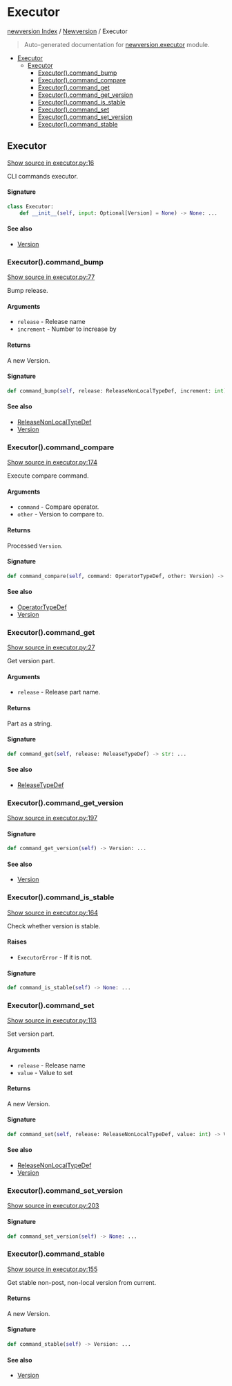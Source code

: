 # Executor

[newversion Index](../README.md#newversion-index) /
[Newversion](./index.md#newversion) /
Executor

> Auto-generated documentation for [newversion.executor](https://github.com/vemel/newversion/blob/main/newversion/executor.py) module.

- [Executor](#executor)
  - [Executor](#executor-1)
    - [Executor().command_bump](#executor()command_bump)
    - [Executor().command_compare](#executor()command_compare)
    - [Executor().command_get](#executor()command_get)
    - [Executor().command_get_version](#executor()command_get_version)
    - [Executor().command_is_stable](#executor()command_is_stable)
    - [Executor().command_set](#executor()command_set)
    - [Executor().command_set_version](#executor()command_set_version)
    - [Executor().command_stable](#executor()command_stable)

## Executor

[Show source in executor.py:16](https://github.com/vemel/newversion/blob/main/newversion/executor.py#L16)

CLI commands executor.

#### Signature

```python
class Executor:
    def __init__(self, input: Optional[Version] = None) -> None: ...
```

#### See also

- [Version](./version.md#version)

### Executor().command_bump

[Show source in executor.py:77](https://github.com/vemel/newversion/blob/main/newversion/executor.py#L77)

Bump release.

#### Arguments

- `release` - Release name
- `increment` - Number to increase by

#### Returns

A new Version.

#### Signature

```python
def command_bump(self, release: ReleaseNonLocalTypeDef, increment: int) -> Version: ...
```

#### See also

- [ReleaseNonLocalTypeDef](./type_defs.md#releasenonlocaltypedef)
- [Version](./version.md#version)

### Executor().command_compare

[Show source in executor.py:174](https://github.com/vemel/newversion/blob/main/newversion/executor.py#L174)

Execute compare command.

#### Arguments

- `command` - Compare operator.
- `other` - Version to compare to.

#### Returns

Processed `Version`.

#### Signature

```python
def command_compare(self, command: OperatorTypeDef, other: Version) -> None: ...
```

#### See also

- [OperatorTypeDef](./type_defs.md#operatortypedef)
- [Version](./version.md#version)

### Executor().command_get

[Show source in executor.py:27](https://github.com/vemel/newversion/blob/main/newversion/executor.py#L27)

Get version part.

#### Arguments

- `release` - Release part name.

#### Returns

Part as a string.

#### Signature

```python
def command_get(self, release: ReleaseTypeDef) -> str: ...
```

#### See also

- [ReleaseTypeDef](./type_defs.md#releasetypedef)

### Executor().command_get_version

[Show source in executor.py:197](https://github.com/vemel/newversion/blob/main/newversion/executor.py#L197)

#### Signature

```python
def command_get_version(self) -> Version: ...
```

#### See also

- [Version](./version.md#version)

### Executor().command_is_stable

[Show source in executor.py:164](https://github.com/vemel/newversion/blob/main/newversion/executor.py#L164)

Check whether version is stable.

#### Raises

- `ExecutorError` - If it is not.

#### Signature

```python
def command_is_stable(self) -> None: ...
```

### Executor().command_set

[Show source in executor.py:113](https://github.com/vemel/newversion/blob/main/newversion/executor.py#L113)

Set version part.

#### Arguments

- `release` - Release name
- `value` - Value to set

#### Returns

A new Version.

#### Signature

```python
def command_set(self, release: ReleaseNonLocalTypeDef, value: int) -> Version: ...
```

#### See also

- [ReleaseNonLocalTypeDef](./type_defs.md#releasenonlocaltypedef)
- [Version](./version.md#version)

### Executor().command_set_version

[Show source in executor.py:203](https://github.com/vemel/newversion/blob/main/newversion/executor.py#L203)

#### Signature

```python
def command_set_version(self) -> None: ...
```

### Executor().command_stable

[Show source in executor.py:155](https://github.com/vemel/newversion/blob/main/newversion/executor.py#L155)

Get stable non-post, non-local version from current.

#### Returns

A new Version.

#### Signature

```python
def command_stable(self) -> Version: ...
```

#### See also

- [Version](./version.md#version)